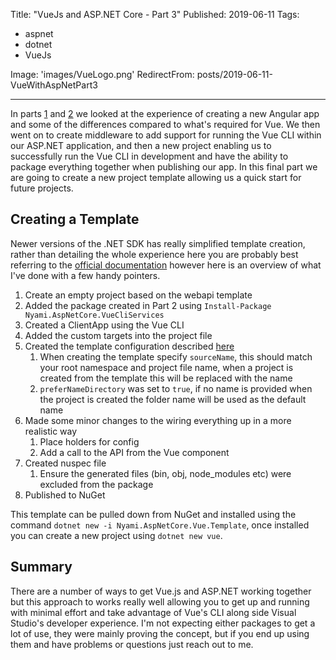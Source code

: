 Title: "VueJs and ASP.NET Core - Part 3"
Published: 2019-06-11
Tags:

- aspnet
- dotnet
- VueJs

Image: 'images/VueLogo.png'
RedirectFrom: posts/2019-06-11-VueWithAspNetPart3

---

In parts [1](/posts/2019-05-10-VueWithAspNetPart1) and [2](/posts/2019-05-21-VueWithAspNetPart2) we looked at the experience of creating a new Angular app and some of the differences compared to what's required for Vue. We then went on to create middleware to add support for running the Vue CLI within our ASP.NET application, and then a new project enabling us to successfully run the Vue CLI in development and have the ability to package everything together when publishing our app. In this final part we are going to create a new project template allowing us a quick start for future projects.

<!--more-->

## Creating a Template

Newer versions of the .NET SDK has really simplified template creation, rather than detailing the whole experience here you are probably best referring to the [official documentation](https://docs.microsoft.com/en-us/dotnet/core/tutorials/create-custom-template) however here is an overview of what I've done with a few handy pointers.

1. Create an empty project based on the webapi template
2. Added the package created in Part 2 using `Install-Package Nyami.AspNetCore.VueCliServices`
3. Created a ClientApp using the Vue CLI
4. Added the custom targets into the project file
5. Created the template configuration described [here](https://docs.microsoft.com/en-us/dotnet/core/tutorials/create-custom-template#create-a-template-from-a-project)
   1. When creating the template specify `sourceName`, this should match your root namespace and project file name, when a project is created from the template this will be replaced with the name
   2. `preferNameDirectory` was set to `true`, if no name is provided when the project is created the folder name will be used as the default name
6. Made some minor changes to the wiring everything up in a more realistic way
   1. Place holders for config
   2. Add a call to the API from the Vue component
7. Created nuspec file
   1. Ensure the generated files (bin, obj, node_modules etc) were excluded from the package
8. Published to NuGet

This template can be pulled down from NuGet and installed using the command `dotnet new -i Nyami.AspNetCore.Vue.Template`, once installed you can create a new project using `dotnet new vue`.

## Summary

There are a number of ways to get Vue.js and ASP.NET working together but this approach to works really well allowing you to get up and running with minimal effort and take advantage of Vue's CLI along side Visual Studio's developer experience. I'm not expecting either packages to get a lot of use, they were mainly proving the concept, but if you end up using them and have problems or questions just reach out to me.
